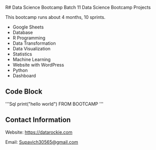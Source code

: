 R# Data Science Bootcamp Batch 11
Data Science Bootcamp Projects

This bootcamp runs about 4 months, 10 sprints.

- Google Sheets
- Database
- R Programming
- Data Transformation
- Data Visualization
- Statistics
- Machine Learning
- Website with WordPress
- Python
- Dashboard

## Code Block
'''Sql
print("hello world") FROM BOOTCAMP 
'''

## Contact Information
Website: https://datarockie.com

Email: Supavich30565@gmail.com
